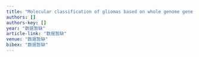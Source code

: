 ```yaml
---
title: "Molecular classification of gliomas based on whole genome gene expression: a systematic report of 225 samples from the Chinese Glioma Cooperative Group"
authors: []
authors-key: []
year: "数据暂缺"
article-link: "数据暂缺"
venue: "数据暂缺"
bibex: "数据暂缺"
---
```


